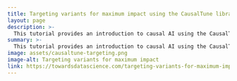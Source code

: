 ```yaml
---
title: Targeting variants for maximum impact using the CausalTune library
layout: page
description: >-
  This tutorial provides an introduction to causal AI using the CausalTune library in Python. It shows a practical example and the use of the ERUPT metric.
summary: >-
  This tutorial provides an introduction to causal AI using the CausalTune library in Python. It shows a practical example and the use of the ERUPT metric. It also shows how to use ERUPT to evaluate previous experiments, as well as how to evaluate the potential effect of a future experiment with different assignments using a real business example. 
image: assets/causaltune-targeting.png
image-alt: Targeting variants for maximum impact
link: https://towardsdatascience.com/targeting-variants-for-maximum-impact-bdf26213d7bc
---
```

